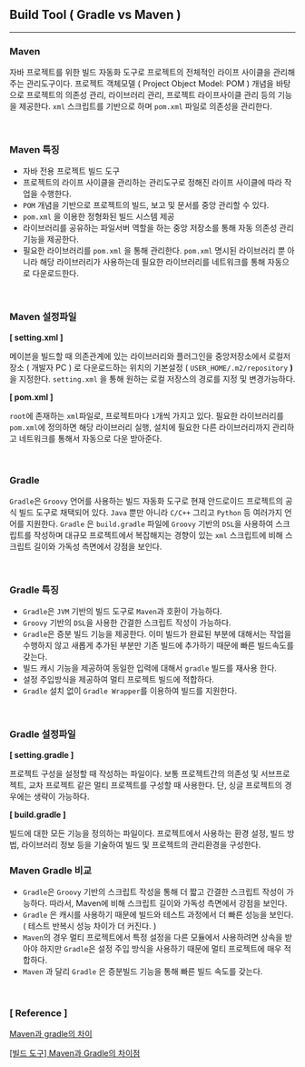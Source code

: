 ## Build Tool ( Gradle vs Maven )

---

### Maven

자바 프로젝트를 위한 빌드 자동화 도구로 프로젝트의 전체적인 라이프 사이클을 관리해주는 관리도구이다. 프로젝트 객체모델 ( Project Object Model: POM ) 개념을 바탕으로 프로젝트의 의존성 관리, 라이브러리 관리, 프로젝트 라이프사이클 관리 등의 기능을 제공한다. `xml` 스크립트를 기반으로 하며 `pom.xml` 파일로 의존성을 관리한다.

<br>

### Maven 특징

- 자바 전용 프로젝트 빌드 도구
- 프로젝트의 라이프 사이클을 관리하는 관리도구로 정해진 라이프 사이클에 따라 작업을 수행한다.
- `POM` 개념을 기반으로 프로젝트의 빌드, 보고 및 문서를 중앙 관리할 수 있다.
- `pom.xml` 을 이용한 정형화된 빌드 시스템 제공
- 라이브러리를 공유하는 파일서버 역할을 하는 중앙 저장소를 통해 자동 의존성 관리 기능을 제공한다.
- 필요한 라이브러리를 `pom.xml` 을 통해 관리한다. `pom.xml` 명시된 라이브러리 뿐 아니라 해당 라이브러리가 사용하는데 필요한 라이브러리를 네트워크를 통해 자동으로 다운로드한다.

<br>

### Maven 설정파일

**[ setting.xml ]**

메이븐을 빌드할 때 의존관계에 있는 라이브러리와 플러그인을 중앙저장소에서 로컬저장소 ( 개발자 PC ) 로 다운로드하는 위치의 기본설정 ( `USER_HOME/.m2/repository` **)** 을 지정한다. `setting.xml` 을 통해 원하는 로컬 저장스의 경로를 지정 및 변경가능하다.

**[ pom.xml ]**

`root`에 존재하는 `xml`파일로, 프로젝트마다 `1`개씩 가지고 있다. 필요한 라이브러리를 `pom.xml`에 정의하면 해당 라이브러리 실행, 설치에 필요한 다른 라이브러리까지 관리하고 네트워크를 통해서 자동으로 다운 받아준다.

<br>

### Gradle

`Gradle`은 `Groovy` 언어를 사용하는 빌드 자동화 도구로 현재 안드로이드 프로젝트의 공식 빌드 도구로 채택되어 있다. `Java` 뿐만 아니라 `C/C++` 그리고 `Python` 등 여러가지 언어를 지원한다. `Gradle` 은 `build.gradle` 파일에 `Groovy` 기반의 `DSL`을 사용하여 스크립트를 작성하며 대규모 프로젝트에서 복잡해지는 경향이 있는 `xml` 스크립트에 비해 스크립트 길이와 가독성 측면에서 강점을 보인다.

<br>

### Gradle 특징

- `Gradle`은 `JVM` 기반의 빌드 도구로 `Maven`과 호환이 가능하다.
- `Groovy` 기반의 `DSL`을 사용한 간결한 스크립트 작성이 가능하다.
- `Gradle`은 증분 빌드 기능을 제공한다. 이미 빌드가 완료된 부분에 대해서는 작업을 수행하지 않고 새롭게 추가된 부분만 기존 빌드에 추가하기 때문에 빠른 빌드속도를 갖는다.
- 빌드 캐시 기능을 제공하여 동일한 입력에 대해서 `gradle` 빌드를 재사용 한다.
- 설정 주입방식을 제공하여 멀티 프로젝트 빌드에 적합하다.
- `Gradle` 설치 없이 `Gradle Wrapper`를 이용하여 빌드를 지원한다.

<br>

### Gradle 설정파일

**[ setting.gradle ]**

프로젝트 구성을 설정할 때 작성하는 파일이다. 보통 프로젝트간의 의존성 및 서브프로젝트, 교차 프로젝트 같은 멀티 프로젝트를 구성할 때 사용한다. 단, 싱글 프로젝트의 경우에는 생략이 가능하다.

**[ build.gradle ]**

빌드에 대한 모든 기능을 정의하는 파일이다. 프로젝트에서 사용하는 환경 설정, 빌드 방법, 라이브러리 정보 등을 기술하여 빌드 및 프로젝트의 관리환경을 구성한다.

### Maven Gradle 비교

- `Gradle`은 `Groovy` 기반의 스크립트 작성을 통해 더 짧고 간결한 스크립트 작성이 가능하다. 따라서, Maven에 비해 스크립트 길이와 가독성 측면에서 강점을 보인다.
- `Gradle` 은 캐시를 사용하기 때문에 빌드와 테스트 과정에서 더 빠른 성능을 보인다. ( 테스트 반복시 성능 차이가 더 커진다. )
- `Maven`의 경우 멀티 프로젝트에서 특정 설정을 다른 모듈에서 사용하려면 상속을 받아야 하지만 `Gradle`은 설정 주입 방식을 사용하기 때문에 멀티 프로젝트에 매우 적합하다.
- `Maven` 과 달리 `Gradle` 은 증분빌드 기능을 통해 빠른 빌드 속도를 갖는다.

<br>

### [ Reference ]

[Maven과 gradle의 차이](https://platanus.me/post/995)

[[빌드 도구] Maven과 Gradle의 차이점](https://backendcode.tistory.com/199)
